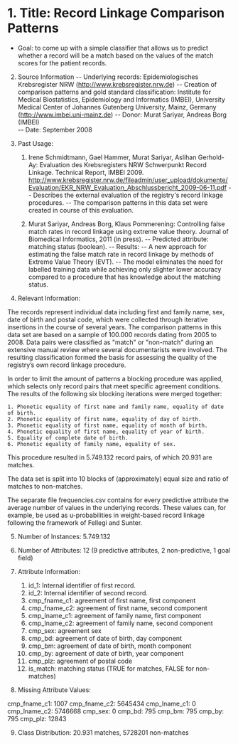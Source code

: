 # 1. Title: Record Linkage Comparison Patterns 
  - Goal: to come up with a simple classifier that allows us to predict whether a  record will be a match based on the values of the match scores for the patient records.
  
2. Source Information
   -- Underlying records: Epidemiologisches Krebsregister NRW
      (http://www.krebsregister.nrw.de)
   -- Creation of comparison patterns and gold standard classification:
      Institute for Medical Biostatistics, Epidemiology and Informatics (IMBEI),
      University Medical Center of Johannes Gutenberg University, Mainz, Germany
      (http://www.imbei.uni-mainz.de) 
   -- Donor: Murat Sariyar, Andreas Borg (IMBEI)    
   -- Date: September 2008
 
3. Past Usage:
    1. Irene Schmidtmann, Gael Hammer, Murat Sariyar, Aslihan Gerhold-Ay:
       Evaluation des Krebsregisters NRW Schwerpunkt Record Linkage. Technical
       Report, IMBEI 2009. 
       http://www.krebsregister.nrw.de/fileadmin/user_upload/dokumente/Evaluation/EKR_NRW_Evaluation_Abschlussbericht_2009-06-11.pdf
       -- Describes the external evaluation of the registry's record linkage
          procedures.
       -- The comparison patterns in this data set were created in course of
          this evaluation.
           
    2. Murat Sariyar, Andreas Borg, Klaus Pommerening: 
       Controlling false match rates in record linkage using extreme value theory.
       Journal of Biomedical Informatics, 2011 (in press). 
       -- Predicted attribute: matching status (boolean).
       -- Results:
          -- A new approach for estimating the false match rate in record 
             linkage by methods of Extreme Value Theory (EVT).
          -- The model eliminates the need for labelled training data while
             achieving only slighter lower accuracy compared to a procedure
             that has knowledge about the matching status.

4. Relevant Information:

  The records represent individual data including first and 
  family name, sex, date of birth and postal code, which were collected through 
  iterative insertions in the course of several years. The comparison
  patterns in this data set are based on a sample of 100.000 records dating
  from 2005 to 2008. Data pairs were classified as "match" or "non-match" during 
  an extensive manual review where several documentarists were involved. 
  The resulting classification formed the basis for assessing the quality of the 
  registry’s own record linkage procedure.
  
  In order to limit the amount of patterns a blocking procedure was applied,
  which selects only record pairs that meet specific agreement conditions. The
  results of the following six blocking iterations were merged together:
  
    1. Phonetic equality of first name and family name, equality of date of birth.
    2. Phonetic equality of first name, equality of day of birth.
    3. Phonetic equality of first name, equality of month of birth.
    4. Phonetic equality of first name, equality of year of birth.
    5. Equality of complete date of birth.
    6. Phonetic equality of family name, equality of sex.
    
  This procedure resulted in 5.749.132 record pairs, of which 20.931 are matches.
  
  The data set is split into 10 blocks of (approximately) equal size and ratio
  of matches to non-matches.

  The separate file frequencies.csv contains for every predictive attribute 
  the average number of values in the underlying records. These values can, for example,
  be used as u-probabilities in weight-based record linkage following the
  framework of Fellegi and Sunter.
   

5. Number of Instances: 5.749.132

6. Number of Attributes: 12 (9 predictive attributes, 2 non-predictive, 
                             1 goal field)

7. Attribute Information:
   1. id_1: Internal identifier of first record.
   2. id_2: Internal identifier of second record.
   3. cmp_fname_c1: agreement of first name, first component
   4. cmp_fname_c2: agreement of first name, second component
   5. cmp_lname_c1: agreement of family name, first component
   6. cmp_lname_c2: agreement of family name, second component
   7. cmp_sex: agreement sex
   8. cmp_bd: agreement of date of birth, day component
   9. cmp_bm: agreement of date of birth, month component
   10. cmp_by: agreement of date of birth, year component
   11. cmp_plz: agreement of postal code
   12. is_match: matching status (TRUE for matches, FALSE for non-matches)

8. Missing Attribute Values:  

  cmp_fname_c1: 1007
  cmp_fname_c2: 5645434
  cmp_lname_c1: 0
  cmp_lname_c2: 5746668
  cmp_sex:      0
  cmp_bd:       795
  cmp_bm:       795
  cmp_by:       795
  cmp_plz:      12843


9. Class Distribution: 20.931 matches, 5728201 non-matches
